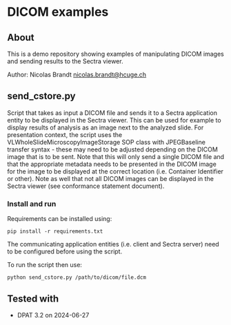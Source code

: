 DICOM examples
========

## About
This is a demo repository showing examples of manipulating DICOM images and sending results to the Sectra viewer.

Author: Nicolas Brandt nicolas.brandt@hcuge.ch

## send_cstore.py

Script that takes as input a DICOM file and sends it to a Sectra application entity to be displayed in the Sectra viewer.
This can be used for example to display results of analysis as an image next to the analyzed slide.
For presentation context, the script uses the VLWholeSlideMicroscopyImageStorage SOP class with JPEGBaseline transfer syntax - these may need to be adjusted depending on the DICOM image that is to be sent.
Note that this will only send a single DICOM file and that the appropriate metadata needs to be presented in the DICOM image for the image to be displayed at the correct location (i.e. Container Identifier or other).
Note as well that not all DICOM images can be displayed in the Sectra viewer (see conformance statement document).


### Install and run

Requirements can be installed using:

```
pip install -r requirements.txt
```

The communicating application entities (i.e. client and Sectra server) need to be configured before using the script.

To run the script then use:

```
python send_cstore.py /path/to/dicom/file.dcm
```


## Tested with

- DPAT 3.2 on 2024-06-27

